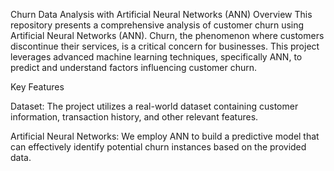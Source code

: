 Churn Data Analysis with Artificial Neural Networks (ANN)
Overview
This repository presents a comprehensive analysis of customer churn using Artificial Neural Networks (ANN). Churn, the phenomenon where customers discontinue their services, is a critical concern for businesses. This project leverages advanced machine learning techniques, specifically ANN, to predict and understand factors influencing customer churn.

Key Features

Dataset: The project utilizes a real-world dataset containing customer information, transaction history, and other relevant features.

Artificial Neural Networks: We employ ANN to build a predictive model that can effectively identify potential churn instances based on the provided data.
